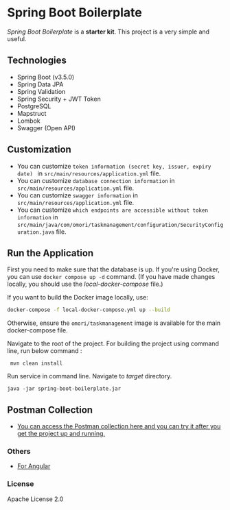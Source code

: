 # Spring Boot Boilerplate
 *Spring Boot Boilerplate* is a **starter kit**. This project is a very simple and useful.
 
## Technologies 
- Spring Boot (v3.5.0)
- Spring Data JPA
- Spring Validation
- Spring Security + JWT Token
- PostgreSQL
- Mapstruct
- Lombok
- Swagger (Open API)

## Customization

- You can customize ```token information (secret key, issuer, expiry date) ``` in `src/main/resources/application.yml` file.
- You can customize ```database connection information``` in `src/main/resources/application.yml` file.
- You can customize ```swagger information``` in `src/main/resources/application.yml` file.
- You can customize ```which endpoints are accessible without token information``` in `src/main/java/com/omori/taskmanagement/configuration/SecurityConfiguration.java` file.

## Run the Application

First you need to make sure that the database is up. 
If you're using Docker, you can use ```docker compose up -d``` command. (If you have made changes locally, you should use the *local-docker-compose* file.)

If you want to build the Docker image locally, use:
```sh
docker-compose -f local-docker-compose.yml up --build
```
Otherwise, ensure the `omori/taskmanagement` image is available for the main docker-compose file.

Navigate to the root of the project. For building the project using command line, run below command :

``` mvn clean install```

Run service in command line. Navigate to *target* directory. 

``` java -jar spring-boot-boilerplate.jar ```

## Postman Collection

- [You can access the Postman collection here and you can try it after you get the project up and running.](https://www.postman.com/postmanfaruk/workspace/faruk-genc-projects/collection/11439300-3d0317df-f217-40ff-a2a6-4eaaf66e1c55?action=share&creator=11439300)

### Others

 - [For Angular]
 
### License

Apache License 2.0

   [For Angular]: <https://github.com/Genc/angular-boilerplate>
